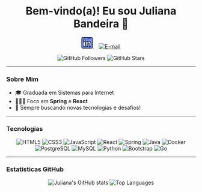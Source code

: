 <h1 align="center">Bem-vindo(a)! Eu sou Juliana Bandeira 👋</h1>

<p align="center">
  <a href="https://www.linkedin.com/in/juliana-bandeira-desenvolvedora-web">
    <img height="30" src="https://raw.githubusercontent.com/8bithemant/8bithemant/master/linkedin.png?raw=true" alt="LinkedIn">
  </a>
  &nbsp;&nbsp;
  <a href="mailto:julianafbbarbosa@gmail.com">
    <img height="30" src="https://th.bing.com/th/id/OIP.9sT4UWsRfFiy6vPydv3_-QHaHO?pid=ImgDet&rs=1" alt="E-mail">
  </a>
</p>

<p align="center">
  <img src="https://img.shields.io/github/followers/JulianafBandeira?label=Follow&style=social" alt="GitHub Followers" />
  <img src="https://img.shields.io/github/stars/JulianafBandeira?label=Stars&style=social" alt="GitHub Stars" />
</p>



---

### Sobre Mim

- 🎓 Graduada em Sistemas para Internet
- 👩🏻‍💻 Foco em **Spring** e **React**
- 🎯 Sempre buscando novas tecnologias e desafios!

---

### Tecnologias

<div align="center">
  <img src="https://cdn.jsdelivr.net/gh/devicons/devicon/icons/html5/html5-original.svg" height="40" width="40" alt="HTML5"/>
  <img src="https://cdn.jsdelivr.net/gh/devicons/devicon/icons/css3/css3-original.svg" height="40" width="40" alt="CSS3"/>
  <img src="https://cdn.jsdelivr.net/gh/devicons/devicon/icons/javascript/javascript-original.svg" height="40" width="40" alt="JavaScript"/>
  <img src="https://cdn.jsdelivr.net/gh/devicons/devicon/icons/react/react-original.svg" height="40" width="40" alt="React"/>
  <img src="https://cdn.jsdelivr.net/gh/devicons/devicon/icons/spring/spring-original.svg" height="40" width="40" alt="Spring"/>
  <img src="https://cdn.jsdelivr.net/gh/devicons/devicon/icons/java/java-original.svg" height="40" width="40" alt="Java"/>
  <img src="https://cdn.jsdelivr.net/gh/devicons/devicon/icons/docker/docker-original.svg" height="40" width="40" alt="Docker"/>
  <img src="https://cdn.jsdelivr.net/gh/devicons/devicon/icons/postgresql/postgresql-original.svg" height="40" width="40" alt="PostgreSQL"/>
  <img src="https://cdn.jsdelivr.net/gh/devicons/devicon/icons/mysql/mysql-original.svg" height="40" width="40" alt="MySQL"/>
  <img src="https://cdn.jsdelivr.net/gh/devicons/devicon/icons/python/python-original.svg" height="40" width="40" alt="Python"/>
  <img src="https://cdn.jsdelivr.net/gh/devicons/devicon/icons/bootstrap/bootstrap-original.svg" height="40" width="40" alt="Bootstrap"/>
  <img src="https://cdn.jsdelivr.net/gh/devicons/devicon/icons/go/go-original.svg" height="40" width="40" alt="Go"/>
</div>

---

### Estatísticas GitHub

<div align="center">
  <img height="180em" src="https://github-readme-stats.vercel.app/api?username=JulianafBandeira&show_icons=true&theme=dracula" alt="Juliana's GitHub stats"/>
  <img height="180em" src="https://github-readme-stats.vercel.app/api/top-langs/?username=JulianafBandeira&layout=compact&theme=dracula" alt="Top Languages"/>
</div>
